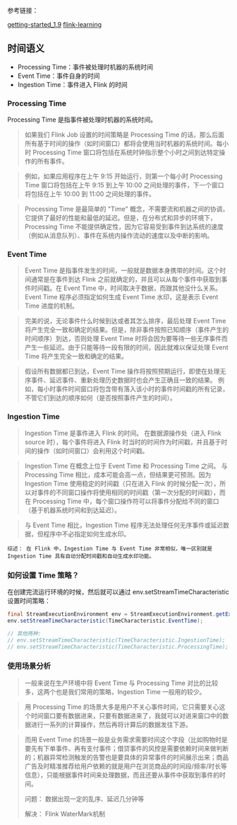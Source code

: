 参考链接：

[getting-started_1.9](https://ci.apache.org/projects/flink/flink-docs-release-1.9/getting-started/tutorials/local_setup.html)
[flink-learning](https://github.com/zhisheng17/flink-learning)

## 时间语义

* Processing Time：事件被处理时机器的系统时间
* Event Time：事件自身的时间
* Ingestion Time：事件进入 Flink 的时间

### Processing Time

Processing Time 是指事件被处理时机器的系统时间。

> 如果我们 Flink Job 设置的时间策略是 Processing Time 的话，那么后面所有基于时间的操作（如时间窗口）都将会使用当时机器的系统时间。每小时 Processing Time 窗口将包括在系统时钟指示整个小时之间到达特定操作的所有事件。

> 例如，如果应用程序在上午 9:15 开始运行，则第一个每小时 Processing Time 窗口将包括在上午 9:15 到上午 10:00 之间处理的事件，下一个窗口将包括在上午 10:00 到 11:00 之间处理的事件。

> Processing Time 是最简单的 "Time" 概念，不需要流和机器之间的协调，它提供了最好的性能和最低的延迟。但是，在分布式和异步的环境下，Processing Time 不能提供确定性，因为它容易受到事件到达系统的速度（例如从消息队列）、事件在系统内操作流动的速度以及中断的影响。

### Event Time

> Event Time 是指事件发生的时间，一般就是数据本身携带的时间。这个时间通常是在事件到达 Flink 之前就确定的，并且可以从每个事件中获取到事件时间戳。在 Event Time 中，时间取决于数据，而跟其他没什么关系。Event Time 程序必须指定如何生成 Event Time 水印，这是表示 Event Time 进度的机制。

> 完美的说，无论事件什么时候到达或者其怎么排序，最后处理 Event Time 将产生完全一致和确定的结果。但是，除非事件按照已知顺序（事件产生的时间顺序）到达，否则处理 Event Time 时将会因为要等待一些无序事件而产生一些延迟。由于只能等待一段有限的时间，因此就难以保证处理 Event Time 将产生完全一致和确定的结果。
  
> 假设所有数据都已到达，Event Time 操作将按照预期运行，即使在处理无序事件、延迟事件、重新处理历史数据时也会产生正确且一致的结果。 例如，每小时事件时间窗口将包含带有落入该小时的事件时间戳的所有记录，不管它们到达的顺序如何（是否按照事件产生的时间）。
  
### Ingestion Time

> Ingestion Time 是事件进入 Flink 的时间。 在数据源操作处（进入 Flink source 时），每个事件将进入 Flink 时当时的时间作为时间戳，并且基于时间的操作（如时间窗口）会利用这个时间戳。

> Ingestion Time 在概念上位于 Event Time 和 Processing Time 之间。 与 Processing Time 相比，成本可能会高一点，但结果更可预测。因为 Ingestion Time 使用稳定的时间戳（只在进入 Flink 的时候分配一次），所以对事件的不同窗口操作将使用相同的时间戳（第一次分配的时间戳），而在 Processing Time 中，每个窗口操作符可以将事件分配给不同的窗口（基于机器系统时间和到达延迟）。
  
> 与 Event Time 相比，Ingestion Time 程序无法处理任何无序事件或延迟数据，但程序中不必指定如何生成水印。

`综述： 在 Flink 中，Ingestion Time 与 Event Time 非常相似，唯一区别就是 Ingestion Time 具有自动分配时间戳和自动生成水印功能。`

### 如何设置 Time 策略？
在创建完流运行环境的时候，然后就可以通过 env.setStreamTimeCharacteristic 设置时间策略：

```Java
final StreamExecutionEnvironment env = StreamExecutionEnvironment.getExecutionEnvironment();
env.setStreamTimeCharacteristic(TimeCharacteristic.EventTime);

// 其他两种:
// env.setStreamTimeCharacteristic(TimeCharacteristic.IngestionTime);
// env.setStreamTimeCharacteristic(TimeCharacteristic.ProcessingTime);
```

### 使用场景分析

> 一般来说在生产环境中将 Event Time 与 Processing Time 对比的比较多，这两个也是我们常用的策略，Ingestion Time 一般用的较少。

> 用 Processing Time 的场景大多是用户不关心事件时间，它只需要关心这个时间窗口要有数据进来，只要有数据进来了，我就可以对进来窗口中的数据进行一系列的计算操作，然后再将计算后的数据发往下游。

> 而用 Event Time 的场景一般是业务需求需要时间这个字段（比如购物时是要先有下单事件、再有支付事件；借贷事件的风控是需要依赖时间来做判断的；机器异常检测触发的告警也是要具体的异常事件的时间展示出来；商品广告及时精准推荐给用户依赖的就是用户在浏览商品的时间段/频率/时长等信息），只能根据事件时间来处理数据，而且还要从事件中获取到事件的时间。 
>
> 问题： 数据出现一定的乱序、延迟几分钟等
>
> 解决： Flink WaterMark机制

